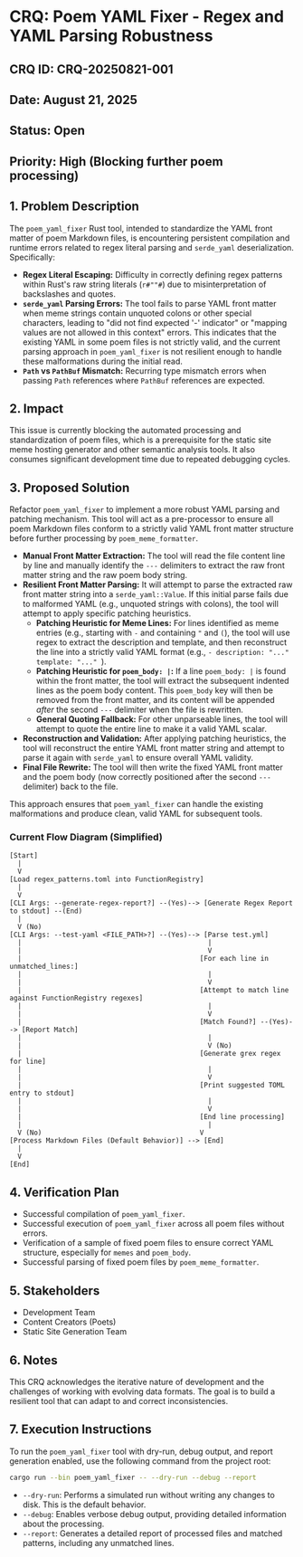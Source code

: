 # CRQ: Poem YAML Fixer - Regex and YAML Parsing Robustness

## CRQ ID: CRQ-20250821-001
## Date: August 21, 2025
## Status: Open
## Priority: High (Blocking further poem processing)

## 1. Problem Description
The `poem_yaml_fixer` Rust tool, intended to standardize the YAML front matter of poem Markdown files, is encountering persistent compilation and runtime errors related to regex literal parsing and `serde_yaml` deserialization. Specifically:
*   **Regex Literal Escaping:** Difficulty in correctly defining regex patterns within Rust's raw string literals (`r#""#`) due to misinterpretation of backslashes and quotes.
*   **`serde_yaml` Parsing Errors:** The tool fails to parse YAML front matter when meme strings contain unquoted colons or other special characters, leading to "did not find expected '-' indicator" or "mapping values are not allowed in this context" errors. This indicates that the existing YAML in some poem files is not strictly valid, and the current parsing approach in `poem_yaml_fixer` is not resilient enough to handle these malformations during the initial read.
*   **`Path` vs `PathBuf` Mismatch:** Recurring type mismatch errors when passing `Path` references where `PathBuf` references are expected.

## 2. Impact
This issue is currently blocking the automated processing and standardization of poem files, which is a prerequisite for the static site meme hosting generator and other semantic analysis tools. It also consumes significant development time due to repeated debugging cycles.

## 3. Proposed Solution
Refactor `poem_yaml_fixer` to implement a more robust YAML parsing and patching mechanism. This tool will act as a pre-processor to ensure all poem Markdown files conform to a strictly valid YAML front matter structure before further processing by `poem_meme_formatter`.

*   **Manual Front Matter Extraction:** The tool will read the file content line by line and manually identify the `---` delimiters to extract the raw front matter string and the raw poem body string.
*   **Resilient Front Matter Parsing:** It will attempt to parse the extracted raw front matter string into a `serde_yaml::Value`. If this initial parse fails due to malformed YAML (e.g., unquoted strings with colons), the tool will attempt to apply specific patching heuristics.
    *   **Patching Heuristic for Meme Lines:** For lines identified as meme entries (e.g., starting with `-` and containing `"` and `(`), the tool will use regex to extract the description and template, and then reconstruct the line into a strictly valid YAML format (e.g., `- description: "..."
  template: "..."
`).
    *   **Patching Heuristic for `poem_body: |`:** If a line `poem_body: |` is found within the front matter, the tool will extract the subsequent indented lines as the poem body content. This `poem_body` key will then be removed from the front matter, and its content will be appended *after* the second `---` delimiter when the file is rewritten.
    *   **General Quoting Fallback:** For other unparseable lines, the tool will attempt to quote the entire line to make it a valid YAML scalar.
*   **Reconstruction and Validation:** After applying patching heuristics, the tool will reconstruct the entire YAML front matter string and attempt to parse it again with `serde_yaml` to ensure overall YAML validity.
*   **Final File Rewrite:** The tool will then write the fixed YAML front matter and the poem body (now correctly positioned after the second `---` delimiter) back to the file.

This approach ensures that `poem_yaml_fixer` can handle the existing malformations and produce clean, valid YAML for subsequent tools.

### Current Flow Diagram (Simplified)

```
[Start]
  |
  V
[Load regex_patterns.toml into FunctionRegistry]
  |
  V
[CLI Args: --generate-regex-report?] --(Yes)--> [Generate Regex Report to stdout] --(End)
  |
  V (No)
[CLI Args: --test-yaml <FILE_PATH>?] --(Yes)--> [Parse test.yml]
  |                                              |
  |                                              V
  |                                            [For each line in unmatched_lines:]
  |                                              |
  |                                              V
  |                                            [Attempt to match line against FunctionRegistry regexes]
  |                                              |
  |                                              V
  |                                            [Match Found?] --(Yes)--> [Report Match]
  |                                              |
  |                                              V (No)
  |                                            [Generate grex regex for line]
  |                                              |
  |                                              V
  |                                            [Print suggested TOML entry to stdout]
  |                                              |
  |                                              V
  |                                            [End line processing]
  |                                              |
  V (No)                                       V
[Process Markdown Files (Default Behavior)] --> [End]
  |
  V
[End]
```

## 4. Verification Plan
*   Successful compilation of `poem_yaml_fixer`.
*   Successful execution of `poem_yaml_fixer` across all poem files without errors.
*   Verification of a sample of fixed poem files to ensure correct YAML structure, especially for `memes` and `poem_body`.
*   Successful parsing of fixed poem files by `poem_meme_formatter`.

## 5. Stakeholders
*   Development Team
*   Content Creators (Poets)
*   Static Site Generation Team

## 6. Notes
This CRQ acknowledges the iterative nature of development and the challenges of working with evolving data formats. The goal is to build a resilient tool that can adapt to and correct inconsistencies.

## 7. Execution Instructions

To run the `poem_yaml_fixer` tool with dry-run, debug output, and report generation enabled, use the following command from the project root:

```bash
cargo run --bin poem_yaml_fixer -- --dry-run --debug --report
```

*   `--dry-run`: Performs a simulated run without writing any changes to disk. This is the default behavior.
*   `--debug`: Enables verbose debug output, providing detailed information about the processing.
*   `--report`: Generates a detailed report of processed files and matched patterns, including any unmatched lines.